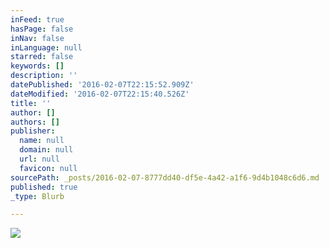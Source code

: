 ```yaml
---
inFeed: true
hasPage: false
inNav: false
inLanguage: null
starred: false
keywords: []
description: ''
datePublished: '2016-02-07T22:15:52.909Z'
dateModified: '2016-02-07T22:15:40.526Z'
title: ''
author: []
authors: []
publisher:
  name: null
  domain: null
  url: null
  favicon: null
sourcePath: _posts/2016-02-07-8777dd40-df5e-4a42-a1f6-9d4b1048c6d6.md
published: true
_type: Blurb

---
```

![](https://the-grid-user-content.s3-us-west-2.amazonaws.com/24ff787e-e44b-4399-80d5-24e3bd610475.jpg)